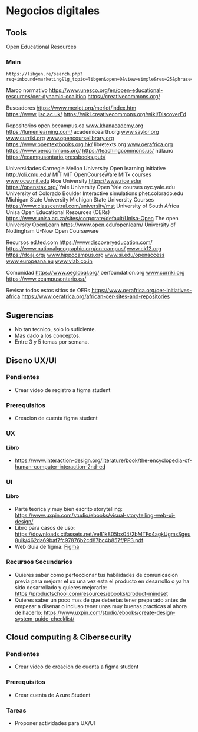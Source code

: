 # Negocios digitales

## Tools

Open Educational Resources

### Main

```
https://libgen.re/search.php?req=inbound+marketing&lg_topic=libgen&open=0&view=simple&res=25&phrase=1&column=def
```

Marco normativo
https://www.unesco.org/en/open-educational-resources/oer-dynamic-coalition
https://creativecommons.org/

Buscadores
https://www.merlot.org/merlot/index.htm
https://www.jisc.ac.uk/
https://wiki.creativecommons.org/wiki/DiscoverEd

Repositorios
open.bccampus.ca
www.khanacademy.org
https://lumenlearning.com/
academicearth.org
www.saylor.org
www.curriki.org
www.opencourselibrary.org
https://www.opentextbooks.org.hk/
libretexts.org
www.oerafrica.org
https://www.oercommons.org/
https://teachingcommons.us/
ndla.no
https://ecampusontario.pressbooks.pub/

Universidades
Carnegie Mellon University
Open learning initiative
http://oli.cmu.edu/
MIT
MIT OpenCourseWare
MITx courses
www.ocw.mit.edu
Rice University
https://www.rice.edu/
https://openstax.org/
Yale University
Open Yale courses
oyc.yale.edu
University of Colorado Boulder
Interactive simulations
phet.colorado.edu
Michigan State University
Michigan State University Courses
https://www.classcentral.com/university/mst
University of South Africa
Unisa Open Educational Resources (OERs)
https://www.unisa.ac.za/sites/corporate/default/Unisa-Open
The open University
OpenLearn
https://www.open.edu/openlearn/
University of Nottingham
U-Now Open Courseware

Recursos
ed.ted.com
https://www.discoveryeducation.com/
https://www.nationalgeographic.org/on-campus/
www.ck12.org
https://doaj.org/
www.hippocampus.org
www.si.edu/openaccess
www.europeana.eu
www.vlab.co.in

Comunidad
https://www.oeglobal.org/
oerfoundation.org
www.curriki.org
https://www.ecampusontario.ca/

Revisar todos estos sitios de OERs
https://www.oerafrica.org/oer-initiatives-africa
https://www.oerafrica.org/african-oer-sites-and-repositories

## Sugerencias

- No tan tecnico, solo lo suficiente.
- Mas dado a los conceptos.
- Entre 3 y 5 temas por semana.

## Diseno UX/UI

### Pendientes

- Crear video de registro a figma student

### Prerequisitos

- Creacion de cuenta figma student

### UX

#### Libro

- https://www.interaction-design.org/literature/book/the-encyclopedia-of-human-computer-interaction-2nd-ed

### UI

#### Libro

- Parte teorica y muy bien escrito storytelling: https://www.uxpin.com/studio/ebooks/visual-storytelling-web-ui-design/
- Libro para casos de uso: https://downloads.ctfassets.net/ve81k805bx04/2bMTFo4agkUgmsSgeu8uik/462da69baf7fc97876b2cd87bc4b857f/PP3.pdf
- Web Guia de figma: [Figma](https://www.figma.com/resource-library/design-basics/)

### Recursos Secundarios

- Quieres saber como perfeccionar tus habilidades de comunicacion previa para mejorar el ux una vez esta el producto en desarrollo o ya ha sido desarrollado y quieres mejorarlo: https://productschool.com/resources/ebooks/product-mindset
- Quieres saber un poco mas de que deberias tener preparado antes de empezar a disenar o incluso tener unas muy buenas practicas al ahora de hacerlo: https://www.uxpin.com/studio/ebooks/create-design-system-guide-checklist/

## Cloud computing & Cibersecurity

### Pendientes

- Crear video de creacion de cuenta a figma student

### Prerequisitos

- Crear cuenta de Azure Student

### Tareas

 - Proponer actividades para UX/UI

